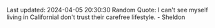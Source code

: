 Last updated: 2024-04-05 20:30:30
Random Quote: I can't see myself living in CaliforniaI don't trust their carefree lifestyle. - Sheldon